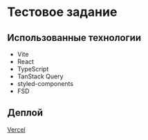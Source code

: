# Тестовое задание

## Использованные технологии

* Vite
* React
* TypeScript
* TanStack Query
* styled-components
* FSD

## Деплой

[Vercel](https://cfs-test.vercel.app)